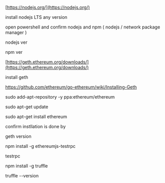[https://nodejs.org/](https://nodejs.org/)

install nodejs LTS any version

open powershell and confirm nodejs and npm \( nodejs / network package manager \)

nodejs ver

npm ver

[https://geth.ethereum.org/downloads/](https://geth.ethereum.org/downloads/)

install geth

https://github.com/ethereum/go-ethereum/wiki/Installing-Geth

sudo add-apt-repository -y ppa:ethereum/ethereum

sudo apt-get update

sudo apt-get install ethereum

confirm instllation is done by

geth version

npm install -g ethereumjs-testrpc

testrpc

npm install -g truffle

truffle --version

